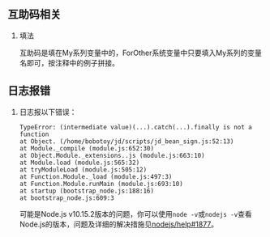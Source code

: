 ## 互助码相关

1. 填法

    互助码是填在My系列变量中的，ForOther系统变量中只要填入My系列的变量名即可，按注释中的例子拼接。


## 日志报错

1. 日志报以下错误：
    ```
    TypeError: (intermediate value)(...).catch(...).finally is not a function
    at Object. (/home/bobotoy/jd/scripts/jd_bean_sign.js:52:13)
    at Module._compile (module.js:652:30)
    at Object.Module._extensions..js (module.js:663:10)
    at Module.load (module.js:565:32)
    at tryModuleLoad (module.js:505:12)
    at Function.Module._load (module.js:497:3)
    at Function.Module.runMain (module.js:693:10)
    at startup (bootstrap_node.js:188:16)
    at bootstrap_node.js:609:3
    ```
    可能是Node.js v10.15.2版本的问题，你可以使用`node -v`或`nodejs -v`查看Node.js的版本，问题及详细的解决措施见[nodejs/help#1877](https://github.com/nodejs/help/issues/1877)。